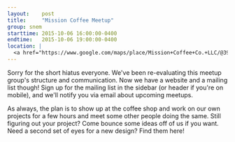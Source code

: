 ```yaml
---
layout:    post
title:     "Mission Coffee Meetup"
group: snem
starttime: 2015-10-06 16:00:00-0400
endtime:   2015-10-06 19:00:00-0400
location: |
  <a href="https://www.google.com/maps/place/Mission+Coffee+Co.+LLC/@39.9805566,-83.0046931,19.5z/data=!4m2!3m1!1s0x0000000000000000:0x0c6fccff56e2d8df!6m1!1e1" target="_blank">Mission Coffee, 11 Price Ave, Columbus, OH 43201</a>
---
```


Sorry for the short hiatus everyone.  We've been re-evaluating this meetup group's structure and communication.  Now we have a website and a mailing list though!  Sign up for the mailing list in the sidebar (or header if you're on mobile), and we'll notify you via email about upcoming meetups.

As always, the plan is to show up at the coffee shop and work on our own projects for a few hours and meet some other people doing the same.  Still figuring out your project?  Come bounce some ideas off of us if you want.  Need a second set of eyes for a new design?  Find them here!
